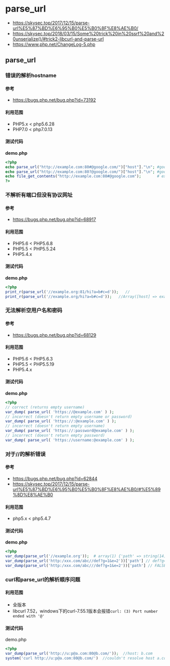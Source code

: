 # parse_url

- https://skysec.top/2017/12/15/parse-url%E5%87%BD%E6%95%B0%E5%B0%8F%E8%AE%B0/
- https://skysec.top/2018/03/15/Some%20trick%20in%20ssrf%20and%20unserialize()/#trick2-libcurl-and-parse-url
- https://www.php.net/ChangeLog-5.php

## parse_url

### 错误的解析hostname

#### 参考

- https://bugs.php.net/bug.php?id=73192
  

#### 利用范围

- PHP5.x < php5.6.28
- PHP7.0 < php7.0.13

#### 测试代码

**demo.php**

```php
<?php
echo parse_url("http://example.com:80#@google.com/")["host"]."\n"; #google.com
echo parse_url("http://example.com:80?@google.com/")["host"]."\n"; #google.com
echo file_get_contents("http://example.com:80#@google.com");       # example.com 
?>
```

### 不解析有端口但没有协议网址

#### 参考

- https://bugs.php.net/bug.php?id=68917
  

#### 利用范围

- PHP5.6 < PHP5.6.8
- PHP5.5 < PHP5.5.24
- PHP5.4.x

#### 测试代码

**demo.php**

```php
<?php
print_r(parse_url('//example.org:81/hi?a=b#c=d'));   // 
print_r(parse_url('//example.org/hi?a=b#c=d'));   //Array([host] => example.org [path] => /hi [query] => a=b [fragment] => c=d )
```

### 无法解析空用户名和密码

#### 参考

- https://bugs.php.net/bug.php?id=68129

#### 利用范围

- PHP5.6 < PHP5.6.3
- PHP5.5 < PHP5.5.19
- PHP5.4.x

#### 测试代码

**demo.php**

```php
<?php
// correct (returns empty username)
var_dump( parse_url( 'https://@example.com' ) );
// incorrect (doesn't return empty username or password)
var_dump( parse_url( 'https://:@example.com' ) );
// incorrect (doesn't return empty username)
var_dump( parse_url( 'https://:password@example.com' ) );
// incorrect (doesn't return empty password)
var_dump( parse_url( 'https://username:@example.com' ) );
```

### 对于//的解析错误
#### 参考

- https://bugs.php.net/bug.php?id=62844
- https://skysec.top/2017/12/15/parse-url%E5%87%BD%E6%95%B0%E5%B0%8F%E8%AE%B0/#%E5%89%8D%E8%AE%B0

#### 利用范围

- php5.x < php5.4.7

#### 测试代码

**demo.php**

```php
<?php
var_dump(parse_url('//example.org'));  # array(1) {'path' => string(14) "//example.org"}
var_dump(parse_url('http:/xxx.com/abc//def?g=1&e=2'))['path'] // def?g=1&e=2
var_dump(parse_url('http:/xxx.com/abc///def?g=1&e=2'))['path'] // FALSE
```

### curl和parse_url的解析顺序问题

#### 利用范围

- 全版本
- libcurl 7.52，windows下的curl-7.55.1版本会报错`curl: (3) Port number ended with '@'`

#### 测试代码

demo.php

```php
<?php
var_dump(parse_url('http://u:p@a.com:80@b.com/'));  //host: b.com
system('curl http://u:p@a.com:80@b.com/')  //couldn't resolve host a.com
```